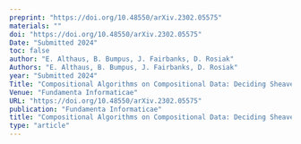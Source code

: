 ```yaml
---
preprint: "https://doi.org/10.48550/arXiv.2302.05575"
materials: ""
doi: "https://doi.org/10.48550/arXiv.2302.05575"
Date: "Submitted 2024"
toc: false
author: "E. Althaus, B. Bumpus, J. Fairbanks, D. Rosiak"
Authors: "E. Althaus, B. Bumpus, J. Fairbanks, D. Rosiak"
year: "Submitted 2024"
Title: "Compositional Algorithms on Compositional Data: Deciding Sheaves on Presheaves"
Venue: "Fundamenta Informaticae"
URL: "https://doi.org/10.48550/arXiv.2302.05575"
publication: "Fundamenta Informaticae"
title: "Compositional Algorithms on Compositional Data: Deciding Sheaves on Presheaves"
type: "article"
---
```


